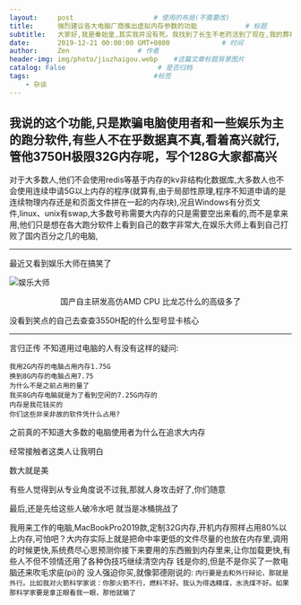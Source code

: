 ```yaml
---
layout:     post                    # 使用的布局(不需要改)
title:      强烈建议各大电脑厂商推出虚拟内存参数的功能            # 标题
subtitle:   大家好,我是秦始皇,其实我并没有死。我找到了长生不老药活到了现在,我的葬礼是个骗局,其实我埋葬了大量的财富。我现在手机没流量了,谁给我充100元话费,待我打个滴滴去咸阳,保你荣华富贵。 #副标题
date:       2019-12-21 00:00:00 GMT+0800             # 时间
author:     Zen                 # 作者
header-img: img/photo/jiuzhaigou.webp    #这篇文章标题背景图片
catalog: False                       # 是否归档
tags:                               #标签
    - 杂谈
---
```


我说的这个功能,只是欺骗电脑使用者和一些娱乐为主的跑分软件,有些人不在乎数据真不真,看着高兴就行,管他3750H极限32G内存呢，写个128G大家都高兴
----

对于大多数人,他们不会使用redis等基于内存的kv非结构化数据库,大多数人也不会使用连续申请5G以上内存的程序(就算有,由于局部性原理,程序不知道申请的是连续物理内存还是和页面文件拼在一起的内存块),况且Windows有分页文件,linux、unix有swap,大多数号称需要大内存的只是需要空出来看的,而不是拿来用,他们只是想在各大跑分软件上看到自己的数字非常大,在娱乐大师上看到自己打败了国内百分之几的电脑,

----
最近又看到娱乐大师在搞笑了

![娱乐大师](https://raw.githubusercontent.com/zhangyiming748/zhangyiming748.github.io/master/img/EntertainmentMaster.jpg)<center>国产自主研发高仿AMD CPU 比龙芯什么的高级多了</center>

没看到笑点的自己去查查3550H配的什么型号显卡核心

----

言归正传
不知道用过电脑的人有没有这样的疑问:
```
我用2G内存的电脑占用内存1.75G
换到8G内存的电脑占用7.75
为什么不是之前占用的量了
我买8G内存电脑就是为了看到空闲的7.25G内存的
内存是我花钱买的
你们这些非亲非故的软件凭什么占用?
```
之前真的不知道大多数的电脑使用者为什么在追求大内存

经常接触者这类人让我明白

数大就是美

有些人觉得到从专业角度说不过我,那就人身攻击好了,你们随意

最后,还是先给这些人破冷水吧 就当是冰桶挑战了

我用来工作的电脑,MacBookPro2019款,定制32G内存,开机内存照样占用80%以上内存,可怕吧？大内存实际上就是把命中率更低的文件尽量的也放在内存里,调用的时候更快,系统费尽心思预测你接下来要用的东西搬到内存里来,让你加载更快,有些人不但不领情还用了各种伪技巧继续清空内存
钱是你的,但是不是你买了一款电脑还来吹毛求疵(pi)的
没人强迫你买,就像郭德刚说的:
`内行要是去和外行辩论，那就是外行。比如我对火箭科学家说：你那火箭不行，燃料不好。我认为得选精煤，水洗煤不好。如果那科学家要是拿正眼看我一眼，那他就输了`
